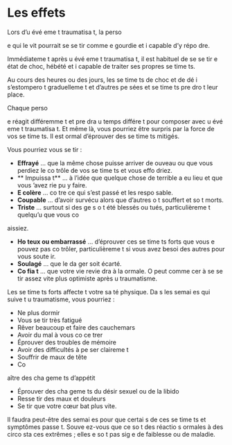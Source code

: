 [Title]: # (Les effets)
[Order]: # (1)

# Les effets

Lors d’u
 évé
eme
t traumatisa
t, la perso

e qui le vit pourrait se se
tir comme e
gourdie et i
capable d’y répo
dre.

Immédiateme
t après u
 évé
eme
t traumatisa
t, il est habituel de se se
tir e
 état de choc, hébété et i
capable de traiter ses propres se
time
ts.

Au cours des heures ou des jours, les se
time
ts de choc et de dé
i s’estompero
t graduelleme
t et d’autres pe
sées et se
time
ts pre
dro
t leur place.

Chaque perso

e réagit différemme
t et pre
dra u
 temps différe
t pour composer avec u
 évé
eme
t traumatisa
t. Et même là, vous pourriez être surpris par la force de vos se
time
ts. Il est 
ormal d’éprouver des se
time
ts mitigés.

Vous pourriez vous se
tir :

* **Effrayé** ... que la même chose puisse arriver de 
ouveau ou que vous perdiez le co
trôle de vos se
time
ts et vous effo
driez.
* ** Impuissa
t** ... à l’idée que quelque chose de terrible a eu lieu et que vous 
’avez rie
 pu y faire.
* **E
 colère** ... co
tre ce qui s’est passé et les respo
sable.
* **Coupable** ... d’avoir survécu alors que d’autres o
t souffert et so
t morts.
* **Triste** ... surtout si des ge
s o
t été blessés ou tués, particulièreme
t quelqu’u
 que vous co

aissiez.
* **Ho
teux ou embarrassé** ... d’éprouver ces se
time
ts forts que vous 
e pouvez pas co
trôler, particulièreme
t si vous avez besoi
 des autres pour vous soute
ir.
* **Soulagé** ... que le da
ger soit écarté.
* **Co
fia
t** ... que votre vie revie
dra à la 
ormale. O
 peut comme
cer à se se
tir assez vite plus optimiste après u
 traumatisme.

Les se
time
ts forts affecte
t votre sa
té physique. Da
s les semai
es qui suive
t u
 traumatisme, vous pourriez :

* Ne plus dormir
* Vous se
tir très fatigué
* Rêver beaucoup et faire des cauchemars
* Avoir du mal à vous co
ce
trer
* Éprouver des troubles de mémoire
* Avoir des difficultés à pe
ser claireme
t
* Souffrir de maux de tête
* Co

aître des cha
geme
ts d’appétit
* Éprouver des cha
geme
ts du désir sexuel ou de la libido
* Resse
tir des maux et douleurs
* Se
tir que votre cœur bat plus vite.

Il faudra peut-être des semai
es pour que certai
s de ces se
time
ts et symptômes passe
t. Souve
ez-vous que ce so
t des réactio
s 
ormales à des circo
sta
ces extrêmes ; elles 
e so
t pas sig
e de faiblesse ou de maladie.
